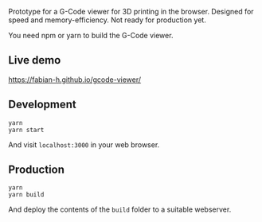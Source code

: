 Prototype for a G-Code viewer for 3D printing in the browser. Designed for speed and memory-efficiency. Not ready for production yet.

You need npm or yarn to build the G-Code viewer.

## Live demo

https://fabian-h.github.io/gcode-viewer/

## Development

    yarn
    yarn start

And visit `localhost:3000` in your web browser.

## Production

    yarn
    yarn build

And deploy the contents of the `build` folder to a suitable webserver.
